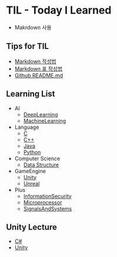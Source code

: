 # TIL - Today I Learned
* Makrdown 사용

## Tips for TIL
* [Markdown 작성법](https://gist.github.com/ihoneymon/652be052a0727ad59601)
* [Markdown 표 작성법](https://github.com/inasie/inasie.github.io/blob/master/_posts/2018-11-25-%EB%A7%88%ED%81%AC%EB%8B%A4%EC%9A%B4-%ED%91%9C-%EB%A7%8C%EB%93%A4%EA%B8%B0.md)
* [Github README.md](https://lsh424.tistory.com/37)


## Learning List
* AI
  * [DeepLearning](https://github.com/BangYunseo/TIL/tree/main/AI/DeepLearning)
  * [MachineLearning](https://github.com/BangYunseo/TIL/tree/main/AI/MachineLearning)
* Language
  * [C](https://github.com/BangYunseo/TIL/tree/main/Language/C)
  * [C++](https://github.com/BangYunseo/TIL/tree/main/Language/Cpp)
  * [Java](https://github.com/BangYunseo/TIL/tree/main/Language/Java)
  * [Python](https://github.com/BangYunseo/TIL/tree/main/Language/Python)
* Computer Science
  * [Data Structure](https://github.com/BangYunseo/TIL/tree/main/CS/Data%20Structure)
* GameEngine
  * [Unity](https://github.com/BangYunseo/TIL/tree/main/GameEngine/Unity)
  * [Unreal](https://github.com/BangYunseo/TIL/tree/main/GameEngine/Unreal)
* Plus
  * [InformationSecurity](https://github.com/BangYunseo/TIL/tree/main/Plus/InformationSecurity)
  * [Microprocessor](https://github.com/BangYunseo/TIL/tree/main/Plus/Microprocessor)
  * [SignalsAndSystems](https://github.com/BangYunseo/TIL/tree/main/Plus/SignalsAndSystems)


## Unity Lecture
* [C#](https://www.inflearn.com/course/c-sharp-%EC%B2%98%EC%9D%8C%EB%B6%80%ED%84%B0-%EB%B0%B0%EC%9A%B0%EA%B8%B0)
* [Unity](https://www.inflearn.com/course/%EC%9C%A0%EB%8B%88%ED%8B%B0-%EA%B2%8C%EC%9E%84%EA%B0%9C%EB%B0%9C-%ED%8C%8C%ED%8A%B81-2/dashboard)
